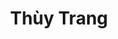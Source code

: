 ---
layout: album_gallery
resource: instagram
title: "Thùy Trang"
description: "Instagram albums of Thùy Trang</br>. Username: _imnotteee"
active: gallery
images:
- image_path: /imnotteee/0/20230708_204014_358028766_3120790688230309_5439893089545034046_n.jpg
  gallery-folder: /gallery/imnotteee/0/
  gallery-name: 0
  gallery-date: March 2025
- image_path: /imnotteee/1/20240824_203933_456647790_787490236655076_9017107219948438317_n.jpg
  gallery-folder: /gallery/imnotteee/1/
  gallery-name: 1
  gallery-date: March 2025
- image_path: /imnotteee/3/20241203_223433_469123904_2071609703294928_4825062102077178134_n.jpg
  gallery-folder: /gallery/imnotteee/3/
  gallery-name: 3
  gallery-date: March 2025
---